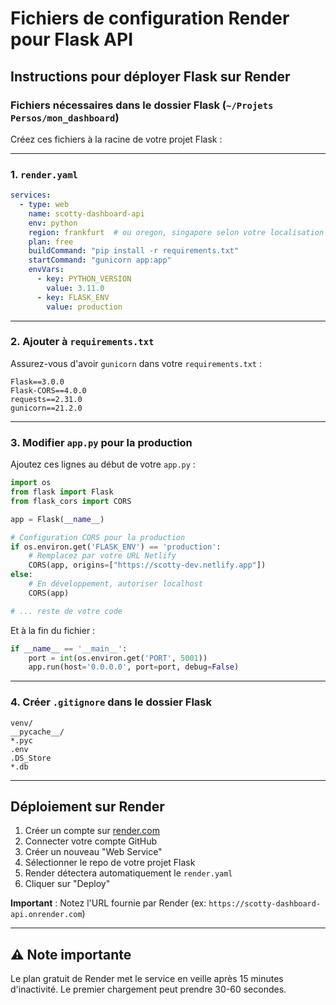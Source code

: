 # Fichiers de configuration Render pour Flask API

## Instructions pour déployer Flask sur Render

### Fichiers nécessaires dans le dossier Flask (`~/Projets Persos/mon_dashboard`)

Créez ces fichiers à la racine de votre projet Flask :

---

### 1. `render.yaml`

```yaml
services:
  - type: web
    name: scotty-dashboard-api
    env: python
    region: frankfurt  # ou oregon, singapore selon votre localisation
    plan: free
    buildCommand: "pip install -r requirements.txt"
    startCommand: "gunicorn app:app"
    envVars:
      - key: PYTHON_VERSION
        value: 3.11.0
      - key: FLASK_ENV
        value: production
```

---

### 2. Ajouter à `requirements.txt`

Assurez-vous d'avoir `gunicorn` dans votre `requirements.txt` :

```
Flask==3.0.0
Flask-CORS==4.0.0
requests==2.31.0
gunicorn==21.2.0
```

---

### 3. Modifier `app.py` pour la production

Ajoutez ces lignes au début de votre `app.py` :

```python
import os
from flask import Flask
from flask_cors import CORS

app = Flask(__name__)

# Configuration CORS pour la production
if os.environ.get('FLASK_ENV') == 'production':
    # Remplacez par votre URL Netlify
    CORS(app, origins=["https://scotty-dev.netlify.app"])
else:
    # En développement, autoriser localhost
    CORS(app)

# ... reste de votre code
```

Et à la fin du fichier :

```python
if __name__ == '__main__':
    port = int(os.environ.get('PORT', 5001))
    app.run(host='0.0.0.0', port=port, debug=False)
```

---

### 4. Créer `.gitignore` dans le dossier Flask

```
venv/
__pycache__/
*.pyc
.env
.DS_Store
*.db
```

---

## Déploiement sur Render

1. Créer un compte sur [render.com](https://render.com)
2. Connecter votre compte GitHub
3. Créer un nouveau "Web Service"
4. Sélectionner le repo de votre projet Flask
5. Render détectera automatiquement le `render.yaml`
6. Cliquer sur "Deploy"

**Important** : Notez l'URL fournie par Render (ex: `https://scotty-dashboard-api.onrender.com`)

---

## ⚠️ Note importante

Le plan gratuit de Render met le service en veille après 15 minutes d'inactivité.
Le premier chargement peut prendre 30-60 secondes.
